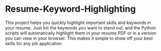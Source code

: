 # Resume-Keyword-Highlighting
This project helps you quickly highlight important skills and keywords in your resume. Just list the keywords you want to stand out, and the Python scripts will automatically highlight them in your resume PDF or in a version you can view in your browser. This makes it simple to show off your best skills for any job application
